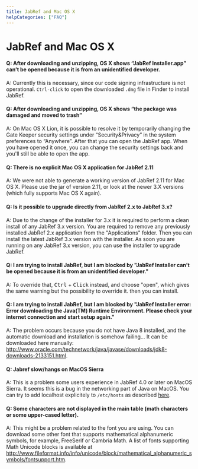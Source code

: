 ```yaml
---
title: JabRef and Mac OS X
helpCategories: ["FAQ"]
---
```


# JabRef and Mac OS X

#### Q: After downloading and unzipping, OS X shows “JabRef Installer.app” can’t be opened because it is from an unidentified developer.
A: Currently this is necessary, since our code signing infrastructure is not operational.
`Ctrl-click` to open the downloaded `.dmg` file in Finder to install JabRef.

#### Q: After downloading and unzipping, OS X shows “the package was damaged and moved to trash”

A: On Mac OS X Lion, it is possible to resolve it by temporarily changing the Gate Keeper security settings under “Security&Privacy” in the system preferences to “Anywhere”.
After that you can open the JabRef app.
When you have opened it once, you can change the security settings back and you'll still be able to open the app.

#### Q: There is no explicit Mac OS X application for JabRef 2.11

A: We were not able to generate a working version of JabRef 2.11 for Mac OS X.
Please use the jar of version 2.11, or look at the newer 3.X versions (which fully supports Mac OS X again).

#### Q: Is it possible to upgrade directly from JabRef 2.x to JabRef 3.x?

A: Due to the change of the installer for 3.x it is required to perform a clean install of any JabRef 3.x version.
You are required to remove any previously installed JabRef 2.x application from the "Applications" folder.
Then you can install the latest JabRef 3.x version with the installer.
As soon you are running on any JabRef 3.x version, you can use the installer to upgrade JabRef.

#### Q: I am trying to install JabRef, but I am blocked by "JabRef Installer can’t be opened because it is from an unidentified developer."

A: To override that, <kbd>Ctrl</kbd> + <kbd>Click</kbd> instead, and choose "open", which gives the same warning but the possibility to override it. then you can install.

#### Q: I am trying to install JabRef, but I am blocked by  "JabRef Installer error: Error downloading the Java(TM) Runtime Environment. Please check your internet connection and start setup again."

A: The problem occurs because you do not have Java 8 installed, and the automatic download and installation is somehow failing... It can be downloaded here manually: <http://www.oracle.com/technetwork/java/javase/downloads/jdk8-downloads-2133151.html>.

#### Q: Jabref slow/hangs on MacOS Sierra

A: This is a problem some users experience in JabRef 4.0 or later on MacOS Sierra. It seems this is a bug in the networking part of Java on MacOS. You can try to add localhost explicitely to `/etc/hosts` as described [here](https://dzone.com/articles/macos-sierra-problems-with-javanetinetaddress-getl).

#### Q: Some characters are not displayed in the main table (math characters or some upper-cased letter).

A: This might be a problem related to the font you are using. You can download some other font that supports mathematical alphanumeric symbols, for example, FreeSerif or Cambria Math. A list of fonts supporting Math Unicode blocks is available at <http://www.fileformat.info/info/unicode/block/mathematical_alphanumeric_symbols/fontsupport.htm>.
